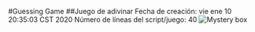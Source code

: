#Guessing Game
##Juego de adivinar
Fecha de creación: vie ene 10 20:35:03 CST 2020
Número de líneas del script/juego: 40
![Mystery box](https://image.shutterstock.com/image-vector/mystery-box-random-loot-flat-260nw-1469820695.jpg)
